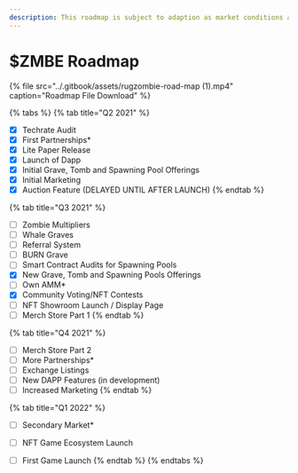 ```yaml
---
description: This roadmap is subject to adaption as market conditions are always changing.
---
```


# $ZMBE Roadmap

{% file src="../.gitbook/assets/rugzombie-road-map \(1\).mp4" caption="Roadmap File Download" %}

{% tabs %}
{% tab title="Q2 2021" %}
* [x] Techrate Audit
* [x] First Partnerships\*
* [x]  Lite Paper Release
* [x] Launch of Dapp
* [x] Initial Grave, Tomb and Spawning Pool Offerings
* [x] Initial Marketing
* [x] Auction Feature \(DELAYED UNTIL AFTER LAUNCH\)
{% endtab %}

{% tab title="Q3 2021" %}
* [ ] Zombie Multipliers
* [ ] Whale Graves
* [ ] Referral System
* [ ] BURN Grave
* [ ] Smart Contract Audits for Spawning Pools
* [x] New Grave, Tomb and Spawning Pools Offerings
* [ ] Own AMM\* 
* [x] Community Voting/NFT Contests
* [ ] NFT Showroom Launch / Display Page
* [ ] Merch Store Part 1
{% endtab %}

{% tab title="Q4 2021" %}
* [ ] Merch Store Part 2
* [ ] More Partnerships\*
* [ ] Exchange Listings
* [ ] New DAPP Features \(in development\)
* [ ] Increased Marketing
{% endtab %}

{% tab title="Q1 2022" %}
* [ ] Secondary Market\*
* [ ] NFT Game Ecosystem Launch
* [ ] First Game Launch
{% endtab %}
{% endtabs %}



